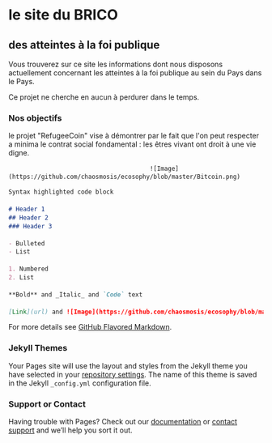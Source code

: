 # le site du BRICO 
##                                des atteintes à la foi publique

Vous trouverez sur ce site les informations dont nous disposons actuellement concernant les atteintes à la foi publique au sein du Pays dans le Pays.

Ce projet ne cherche en aucun à perdurer dans le temps.

### Nos objectifs

le projet "RefugeeCoin" vise à démontrer par le fait que l'on peut respecter a minima le contrat social fondamental : les êtres vivant ont droit à une vie digne.

                                           ![Image](https://github.com/chaosmosis/ecosophy/blob/master/Bitcoin.png)



```markdown
Syntax highlighted code block

# Header 1
## Header 2
### Header 3

- Bulleted
- List

1. Numbered
2. List

**Bold** and _Italic_ and `Code` text

[Link](url) and ![Image](https://github.com/chaosmosis/ecosophy/blob/master/Bitcoin.png)
```

For more details see [GitHub Flavored Markdown](https://guides.github.com/features/mastering-markdown/).

### Jekyll Themes

Your Pages site will use the layout and styles from the Jekyll theme you have selected in your [repository settings](https://github.com/chaosmosis/Ecosophy/settings). The name of this theme is saved in the Jekyll `_config.yml` configuration file.

### Support or Contact

Having trouble with Pages? Check out our [documentation](https://help.github.com/categories/github-pages-basics/) or [contact support](https://github.com/contact) and we’ll help you sort it out.
